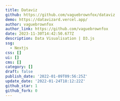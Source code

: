 ```yaml
---
title: Dataviz
github: https://github.com/vaguebrownfox/dataviz
demo: https://datavizard.vercel.app/
author: vaguebrownfox
author_link: https://github.com/vaguebrownfox
date: 2023-11-30T14:42:50.677Z
description: Data Visualisation | D3.js
ssg:
  - Nextjs
css: []
ui: []
cms: []
category: []
draft: false
publish_date: '2022-01-09T09:56:25Z'
update_date: '2022-01-24T18:12:22Z'
github_star: 1
github_fork: 0
---
```

